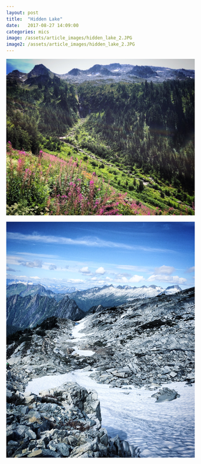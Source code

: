 ```yaml
---
layout: post
title:  "Hidden Lake"
date:   2017-08-27 14:09:00
categories: mics
image: /assets/article_images/hidden_lake_2.JPG
image2: /assets/article_images/hidden_lake_2.JPG
---
```


![Image of Hidden Lake1](/assets/article_images/hidden_lake_1.JPG)



![Image of Hidden Lake2](/assets/article_images/hidden_lake_2.JPG)

